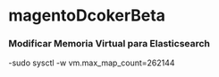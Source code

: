 # magentoDcokerBeta

### Modificar Memoria Virtual para Elasticsearch
-sudo sysctl -w vm.max_map_count=262144